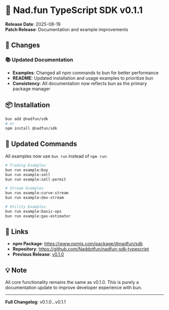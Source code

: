 # 🔧 Nad.fun TypeScript SDK v0.1.1

**Release Date**: 2025-08-19  
**Patch Release**: Documentation and example improvements

## 🔄 Changes

### 📚 **Updated Documentation**
- **Examples**: Changed all npm commands to bun for better performance
- **README**: Updated installation and usage examples to prioritize bun
- **Consistency**: All documentation now reflects bun as the primary package manager

## 📦 Installation

```bash
bun add @nadfun/sdk
# or
npm install @nadfun/sdk
```

## 🔄 Updated Commands

All examples now use `bun run` instead of `npm run`:

```bash
# Trading Examples
bun run example:buy
bun run example:sell  
bun run example:sell-permit

# Stream Examples
bun run example:curve-stream
bun run example:dex-stream

# Utility Examples
bun run example:basic-ops
bun run example:gas-estimator
```

## 🔗 Links

- **npm Package**: https://www.npmjs.com/package/@nadfun/sdk
- **Repository**: https://github.com/Naddotfun/nadfun-sdk-typescript
- **Previous Release**: [v0.1.0](https://github.com/Naddotfun/nadfun-sdk-typescript/releases/tag/v0.1.0)

## 💡 Note

All core functionality remains the same as v0.1.0. This is purely a documentation update to improve developer experience with bun.

---

**Full Changelog**: v0.1.0...v0.1.1